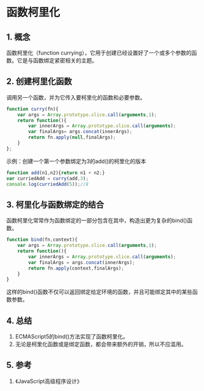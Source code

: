 # 函数柯里化

## 1. 概念

函数柯里化（function currying），它用于创建已经设置好了一个或多个参数的函数。它是与函数绑定紧密相关的主题。

## 2. 创建柯里化函数

调用另一个函数，并为它传入要柯里化的函数和必要参数。

```javascript
function curry(fn){
    var args = Array.prototype.slice.call(arguments,1);
    return function(){
        var innerArgs = Array.prototype.slice.call(arguments);
        var finalArgs= args.concat(innerArgs);
        return fn.apply(null,finalArgs);
    }
};
```

示例：创建一个第一个参数绑定为3的add()的柯里化的版本

```javascript
function add(n1,n2){return n1 + n2;}
var curriedAdd = curry(add,3);
console.log(curriedAdd(5));//8
```

## 3. 柯里化与函数绑定的结合

函数柯里化常常作为函数绑定的一部分包含在其中，构造出更为复杂的bind()函数。

```javascript
function bind(fn,context){
    var args = Array.prototype.slice.call(arguments,1);
    return function(){
        var innerArgs = Array.prototype.slice.call(arguments);
        var finalArgs = args.concat(innerArgs);
        return fn.apply(context,finalArgs);
    }
}
```

这样的bind()函数不仅可以返回绑定给定环境的函数，并且可能绑定其中的某些函数参数。

## 4. 总结

1. ECMAScript5的bind()方法实现了函数柯里化。
2. 无论是柯里化函数或是绑定函数，都会带来额外的开销，所以不应滥用。

## 5. 参考

1. 《JavaScript高级程序设计》